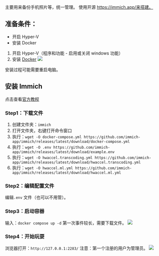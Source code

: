 主要用来备份手机照片等，统一管理。
使用开源 https://immich.app/来搭建。

## 准备条件：
- 开启 Hyper-V
- 安装 Docker

1. 开启 Hyper-V（程序和功能 - 启用或关闭 windows 功能）
2. 安装 [Docker](https://www.docker.com/)
![](https://cdn.jsdelivr.net/gh/BingGitCn/BingGitCn.github.io/Images/PixPin_2024-09-03_17-31-56.png) 


安装过程可能需要重启电脑。

## 安装 Immich
点击查看[官方教程](https://immich.app/docs/install/docker-compose) 

### Step1：下载文件
1. 创建文件夹：`immich` 
2. 打开文件夹，右键打开命令窗口
4. 执行：`wget -O docker-compose.yml https://github.com/immich-app/immich/releases/latest/download/docker-compose.yml` 
5. 执行：`wget -O .env https://github.com/immich-app/immich/releases/latest/download/example.env` 
6. 执行：`wget -O hwaccel.transcoding.yml https://github.com/immich-app/immich/releases/latest/download/hwaccel.transcoding.yml` 
7. 执行：`wget -O hwaccel.ml.yml https://github.com/immich-app/immich/releases/latest/download/hwaccel.ml.yml` 

### Step2：编辑配置文件
编辑`.env` 文件（也可以不用管）。

### Step3：启动容器
输入：`docker compose up -d` 
第一次事件较长，需要下载文件。
![](https://cdn.jsdelivr.net/gh/BingGitCn/BingGitCn.github.io/Images/PixPin_2024-09-03_17-31-58.png) 

### Step4：开始玩耍
浏览器打开：`http://127.0.0.1:2283/` 
注意：第一个注册的用户为管理员。
![](https://cdn.jsdelivr.net/gh/BingGitCn/BingGitCn.github.io/Images/PixPin_2024-09-03_17-32-25.png) 
